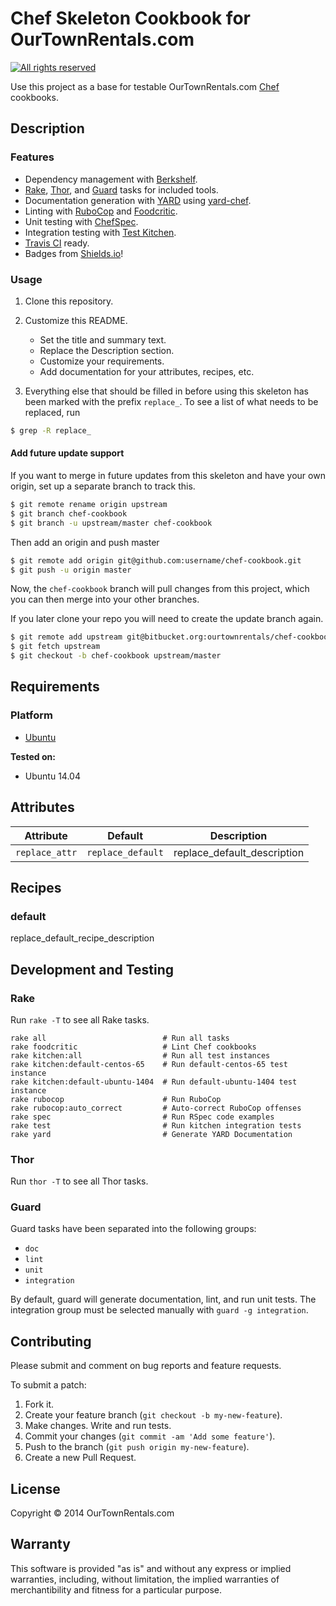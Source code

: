 # Chef Skeleton Cookbook for OurTownRentals.com

[![All rights reserved](http://img.shields.io/badge/license-All_rights_reserved-red.svg?style=flat)](./LICENSE.txt)

Use this project as a base for
testable OurTownRentals.com [Chef] cookbooks.

[Chef]: http://www.getchef.com/chef/

## Description

### Features

* Dependency management with [Berkshelf].
* [Rake], [Thor], and [Guard] tasks for included tools.
* Documentation generation with [YARD] using [yard-chef].
* Linting with [RuboCop] and [Foodcritic].
* Unit testing with [ChefSpec].
* Integration testing with [Test Kitchen].
* [Travis CI] ready.
* Badges from [Shields.io]!

[Berkshelf]: http://berkshelf.com/index.html
[ChefSpec]: http://sethvargo.github.io/chefspec/
[Foodcritic]: http://acrmp.github.io/foodcritic/
[Guard]: http://guardgem.org/
[Rake]: https://github.com/jimweirich/rake
[RuboCop]: https://github.com/bbatsov/rubocop
[Shields.io]: http://shields.io/
[Test Kitchen]: http://kitchen.ci/
[Thor]: http://whatisthor.com/
[Travis CI]: https://travis-ci.org/
[YARD]: http://yardoc.org/index.html
[yard-chef]: https://github.com/rightscale/yard-chef

### Usage

1. Clone this repository.

2. Customize this README.
   - Set the title and summary text.
   - Replace the Description section.
   - Customize your requirements.
   - Add documentation for your attributes, recipes, etc.

4. Everything else that should be filled in before using this skeleton
   has been marked with the prefix `replace_`.
   To see a list of what needs to be replaced, run

````bash
$ grep -R replace_
````

#### Add future update support

If you want to merge in future updates from this skeleton and have your own origin,
set up a separate branch to track this.

````bash
$ git remote rename origin upstream
$ git branch chef-cookbook
$ git branch -u upstream/master chef-cookbook
````

Then add an origin and push master

````bash
$ git remote add origin git@github.com:username/chef-cookbook.git
$ git push -u origin master
````

Now, the `chef-cookbook` branch will pull changes from this project,
which you can then merge into your other branches.

If you later clone your repo you will need to create the update branch again.

````bash
$ git remote add upstream git@bitbucket.org:ourtownrentals/chef-cookbook.git
$ git fetch upstream
$ git checkout -b chef-cookbook upstream/master
````

## Requirements

### Platform

- [Ubuntu](http://www.ubuntu.com/)

**Tested on:**

- Ubuntu 14.04

## Attributes

Attribute      | Default           | Description
---------------|-------------------|------------
`replace_attr` | `replace_default` | replace_default_description

## Recipes

### default

replace_default_recipe_description

## Development and Testing

### Rake

Run `rake -T` to see all Rake tasks.

````
rake all                          # Run all tasks
rake foodcritic                   # Lint Chef cookbooks
rake kitchen:all                  # Run all test instances
rake kitchen:default-centos-65    # Run default-centos-65 test instance
rake kitchen:default-ubuntu-1404  # Run default-ubuntu-1404 test instance
rake rubocop                      # Run RuboCop
rake rubocop:auto_correct         # Auto-correct RuboCop offenses
rake spec                         # Run RSpec code examples
rake test                         # Run kitchen integration tests
rake yard                         # Generate YARD Documentation
````

### Thor

Run `thor -T` to see all Thor tasks.

### Guard

Guard tasks have been separated into the following groups:

- `doc`
- `lint`
- `unit`
- `integration`

By default, guard will generate documentation, lint, and run unit tests.
The integration group must be selected manually with `guard -g integration`.

## Contributing

Please submit and comment on bug reports and feature requests.

To submit a patch:

1. Fork it.
2. Create your feature branch (`git checkout -b my-new-feature`).
3. Make changes. Write and run tests.
4. Commit your changes (`git commit -am 'Add some feature'`).
5. Push to the branch (`git push origin my-new-feature`).
6. Create a new Pull Request.

## License

Copyright © 2014 OurTownRentals.com

## Warranty

This software is provided "as is" and without any express or
implied warranties, including, without limitation, the implied
warranties of merchantibility and fitness for a particular
purpose.
